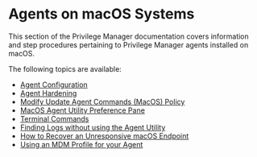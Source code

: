 [title]: # (macOS Agents)
[tags]: # (endpoints)
[priority]: # (2)
# Agents on macOS Systems

This section of the Privilege Manager documentation covers information and step procedures pertaining to Privilege Manager agents installed on macOS.

The following topics are available:

* [Agent Configuration](cfg/index.md)
* [Agent Hardening](agent-hardening.md)
* [Modify Update Agent Commands (MacOS) Policy](schedules.md)
* [MacOS Agent Utility Preference Pane](utility.md)
* [Terminal Commands](terminal.md)
* [Finding Logs without using the Agent Utility](find-logs.md)
* [How to Recover an Unresponsive macOS Endpoint](ts/recover-unresponsive-macOS-endpoint.md)
* [Using an MDM Profile for your Agent](mdm-profiles.md)
